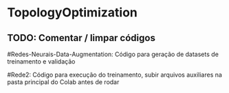# TopologyOptimization

## TODO: Comentar / limpar códigos

#Redes-Neurais-Data-Augmentation:
Código para geração de datasets de treinamento e validação

#Rede2:
Código para execução do treinamento, subir arquivos auxiliares na pasta principal do Colab antes de rodar
